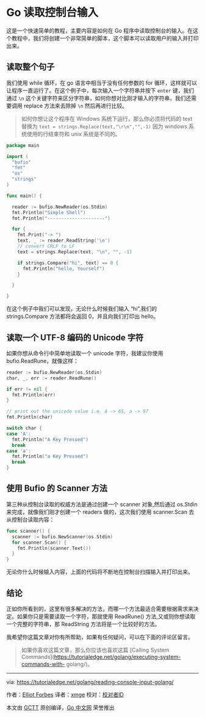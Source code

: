# Go 读取控制台输入

这是一个快速简单的教程，主要内容是如何在 Go 程序中读取控制台的输入。在这个教程中，我们将创建一个非常简单的脚本，这个脚本可以读取用户的输入并打印出来。

## 读取整个句子

我们使用 while 循环，在 go 语言中相当于没有任何参数的 for 循环，这样就可以让程序一直运行了。在这个例子中，每次输入一个字符串并按下 `enter` 键，我们通过 `\n` 这个关键字符来区分字符串，如何你想对比刚才输入的字符串，我们还需要调用 replace 方法来去除掉 `\n` 然后再进行比较。

> 如何你想让这个程序在 Windows 系统下运行，那么你必须将代码的 text 替换为 `text = strings.Replace(text,"\r\n","",-1)` 因为 windows 系统使用的行结束符和 unix 系统是不同的。

```go
package main

import (
  "bufio"
  "fmt"
  "os"
  "strings"
)

func main() {

  reader := bufio.NewReader(os.Stdin)
  fmt.Println("Simple Shell")
  fmt.Println("---------------------")

  for {
    fmt.Print("-> ")
    text, _ := reader.ReadString('\n')
    // convert CRLF to LF
    text = strings.Replace(text, "\n", "", -1)

    if strings.Compare("hi", text) == 0 {
      fmt.Println("hello, Yourself")
    }

  }

}
```

在这个例子中我们可以发现，无论什么时候我们输入 “hi”,我们的 strings.Compare 方法都将会返回 0，并且向我们打印出 hello。

## 读取一个 UTF-8 编码的 Unicode 字符

如果你想从命令行中简单地读取一个 unicode 字符，我建议你使用 bufio.ReadRune，就像这样：

```go
reader := bufio.NewReader(os.Stdin)
char, _, err := reader.ReadRune()

if err != nil {
  fmt.Println(err)
}

// print out the unicode value i.e. A -> 65, a -> 97
fmt.Println(char)

switch char {
case 'A':
  fmt.Println("A Key Pressed")
  break
case 'a':
  fmt.Println("a Key Pressed")
  break
}
```

## 使用 Bufio 的 Scanner 方法

第三种从控制台读取的权威方法是通过创建一个 scanner 对象,然后通过 os.Stdin 来完成，就像我们刚才创建一个 readers 做的，这次我们使用 scanner.Scan 去从控制台读取内容：

```go
func scanner() {
  scanner := bufio.NewScanner(os.Stdin)
  for scanner.Scan() {
    fmt.Println(scanner.Text())
  }
}
```

无论你什么时候输入内容，上面的代码将不断地在控制台扫描输入并打印出来。

## 结论

正如你所看到的，这里有很多解决的方法，而哪一个方法最适合需要根据需求来决定。如果你只是需要读取一个字符，那就使用 ReadRune() 方法,又或则你想读取一个完整的字符串，那 ReadString 方法将是一个比较好的方法。

我希望你这篇文章对你有所帮助，如果有任何疑问，可以在下面的评论区留言。

> 如果你喜欢这篇文章，那么你应该也喜欢这篇 [Calling System Commands](https://tutorialedge.net/golang/executing-system-commands-with-
golang/)。

---

via: https://tutorialedge.net/golang/reading-console-input-golang/

作者：[Elliot Forbes](https://tutorialedge.net/about/)
译者：[xmge](https://github.com/xmge)
校对：[校对者ID](https://github.com/校对者ID)

本文由 [GCTT](https://github.com/studygolang/GCTT) 原创编译，[Go 中文网](https://studygolang.com/) 荣誉推出
